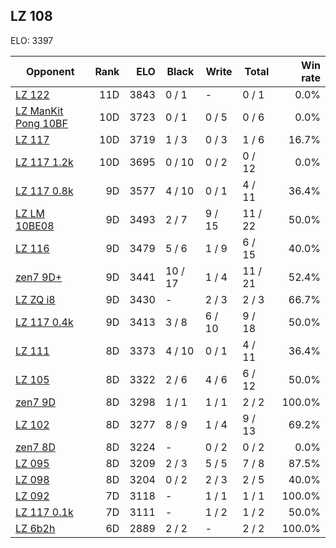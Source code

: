 ## LZ 108 ##

ELO: 3397

Opponent | Rank | ELO | Black | Write | Total | Win rate
---------|-----:|----:|-------|-------|-------|-------:
[LZ 122](LZ%20122.md) | 11D | 3843 | 0 / 1 | - | 0 / 1 | 0.0%
[LZ ManKit Pong 10BF](LZ%20ManKit%20Pong%2010BF.md) | 10D | 3723 | 0 / 1 | 0 / 5 | 0 / 6 | 0.0%
[LZ 117](LZ%20117.md) | 10D | 3719 | 1 / 3 | 0 / 3 | 1 / 6 | 16.7%
[LZ 117 1.2k](LZ%20117%201.2k.md) | 10D | 3695 | 0 / 10 | 0 / 2 | 0 / 12 | 0.0%
[LZ 117 0.8k](LZ%20117%200.8k.md) | 9D | 3577 | 4 / 10 | 0 / 1 | 4 / 11 | 36.4%
[LZ LM 10BE08](LZ%20LM%2010BE08.md) | 9D | 3493 | 2 / 7 | 9 / 15 | 11 / 22 | 50.0%
[LZ 116](LZ%20116.md) | 9D | 3479 | 5 / 6 | 1 / 9 | 6 / 15 | 40.0%
[zen7 9D+](zen7%209D+.md) | 9D | 3441 | 10 / 17 | 1 / 4 | 11 / 21 | 52.4%
[LZ ZQ i8](LZ%20ZQ%20i8.md) | 9D | 3430 | - | 2 / 3 | 2 / 3 | 66.7%
[LZ 117 0.4k](LZ%20117%200.4k.md) | 9D | 3413 | 3 / 8 | 6 / 10 | 9 / 18 | 50.0%
[LZ 111](LZ%20111.md) | 8D | 3373 | 4 / 10 | 0 / 1 | 4 / 11 | 36.4%
[LZ 105](LZ%20105.md) | 8D | 3322 | 2 / 6 | 4 / 6 | 6 / 12 | 50.0%
[zen7 9D](zen7%209D.md) | 8D | 3298 | 1 / 1 | 1 / 1 | 2 / 2 | 100.0%
[LZ 102](LZ%20102.md) | 8D | 3277 | 8 / 9 | 1 / 4 | 9 / 13 | 69.2%
[zen7 8D](zen7%208D.md) | 8D | 3224 | - | 0 / 2 | 0 / 2 | 0.0%
[LZ 095](LZ%20095.md) | 8D | 3209 | 2 / 3 | 5 / 5 | 7 / 8 | 87.5%
[LZ 098](LZ%20098.md) | 8D | 3204 | 0 / 2 | 2 / 3 | 2 / 5 | 40.0%
[LZ 092](LZ%20092.md) | 7D | 3118 | - | 1 / 1 | 1 / 1 | 100.0%
[LZ 117 0.1k](LZ%20117%200.1k.md) | 7D | 3111 | - | 1 / 2 | 1 / 2 | 50.0%
[LZ 6b2h](LZ%206b2h.md) | 6D | 2889 | 2 / 2 | - | 2 / 2 | 100.0%
